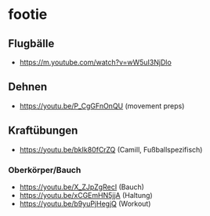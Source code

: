 # footie

## Flugbälle

* https://m.youtube.com/watch?v=wW5uI3NjDlo

## Dehnen

* https://youtu.be/P_CgGFnOnQU (movement preps)


## Kraftübungen

* https://youtu.be/bkIk80fCrZQ (Camill, Fußballspezifisch)



### Oberkörper/Bauch

* https://youtu.be/X_ZJpZgRecI (Bauch)
* https://youtu.be/xCGEmHN5jjA (Haltung)
* https://youtu.be/b9yuPjHegjQ (Workout)




